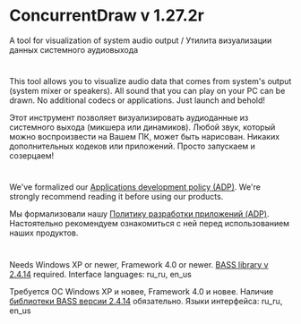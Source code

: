 # ConcurrentDraw v 1.27.2r

A tool for visualization of system audio output / Утилита визуализации данных системного аудиовыхода

#

This tool allows you to visualize audio data that comes from system's output
(system mixer or speakers). All sound that you can play on your PC can be drawn.
No additional codecs or applications. Just launch and behold!

Этот инструмент позволяет визуализировать аудиоданные из системного выхода
(микшера или динамиков). Любой звук, который можно воспроизвести на Вашем ПК,
может быть нарисован. Никаких дополнительных кодеков или приложений. Просто
запускаем и созерцаем!

#

We've formalized our [Applications development policy (ADP)](https://vk.com/@rdaaow_fupl-adp).
We're strongly recommend reading it before using our products.

Мы формализовали нашу [Политику разработки приложений (ADP)](https://vk.com/@rdaaow_fupl-adp).
Настоятельно рекомендуем ознакомиться с ней перед использованием наших продуктов.

#

Needs Windows XP or newer, Framework 4.0 or newer.
[BASS library v 2.4.14](http://www.un4seen.com/) required.
Interface languages: ru_ru, en_us

Требуется ОС Windows XP и новее, Framework 4.0 и новее.
Наличие [библиотеки BASS версии 2.4.14](http://www.un4seen.com/) обязательно.
Языки интерфейса: ru_ru, en_us
